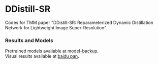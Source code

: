# DDistill-SR
Codes for TMM paper "DDistill-SR: Reparameterized Dynamic Distillation Network for Lightweight Image Super-Resolution".

### Results and Models
Pretrained models available at [model-backup](https://github.com/icandle/DDistill-SR/tree/main/model-backup).    
Visual results available at [baidu pan](https://pan.baidu.com/s/1FpD5ucp_G31TQoxZDa5acQ?pwd=ddsr).
